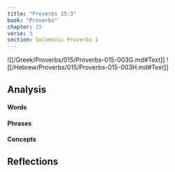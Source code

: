 ```yaml
---
title: "Proverbs 15:3"
book: "Proverbs"
chapter: 15
verse: 3
section: Solomonic Proverbs 1
---
```

![[/Greek/Proverbs/015/Proverbs-015-003G.md#Text]]
![[/Hebrew/Proverbs/015/Proverbs-015-003H.md#Text]]

## Analysis

#### Words

#### Phrases

#### Concepts

## Reflections
